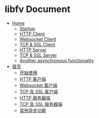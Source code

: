 # libfv Document

- [Home](en_us/README.md)
    + [Startup](en_us/0_Startup.md)
    + [HTTP Client](en_us/1_HttpClient.md)
    + [Websocket Client](en_us/1_HttpClient.md)
    + [TCP & SSL Client](en_us/3_TcpSslClient.md)
    + [HTTP Server](en_us/4_HttpServer.md)
    + [TCP & SSL Server](en_us/5_TcpSslServer.md)
    + [Another asynchronous functionality](en_us/6_Other.md)
- [首页](zh_hans/README.md)
    + [开始使用](zh_hans/0_Startup.md)
    + [HTTP 客户端](zh_hans/1_HttpClient.md)
    + [Websocket 客户端](zh_hans/1_HttpClient.md)
    + [TCP 及 SSL 客户端](zh_hans/3_TcpSslClient.md)
    + [HTTP 服务器端](zh_hans/4_HttpServer.md)
    + [TCP 及 SSL 服务器端](zh_hans/5_TcpSslServer.md)
    + [其他异步功能](zh_hans/6_Other.md)

<!-- <script type="text/javascript">
    var _s = navigator.language || navigator.browserLanguage
    _s = _s.toLowerCase ().substr (0, 2)
    if (_s == 'zh') {
        location.href = '/zh_hans/'
    } else {
        location.href = '/en_us/'
    }
</script> -->
